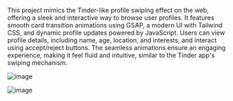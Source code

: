 This project mimics the Tinder-like profile swiping effect on the web, offering a sleek and interactive way to browse user profiles. It features smooth card transition animations using GSAP, a modern UI with Tailwind CSS, and dynamic profile updates powered by JavaScript. Users can view profile details, including name, age, location, and interests, and interact using accept/reject buttons. The seamless animations ensure an engaging experience, making it feel fluid and intuitive, similar to the Tinder app's swiping mechanism.


![image](https://github.com/user-attachments/assets/18446e72-5797-4753-b918-9593ab94efe5)                   

![image](https://github.com/user-attachments/assets/b2387e9d-6bf2-4f21-b754-4ef052e2fe97)

